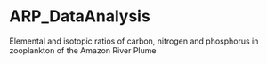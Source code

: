 # ARP_DataAnalysis
Elemental and isotopic ratios of carbon, nitrogen and phosphorus in zooplankton of the Amazon River Plume
